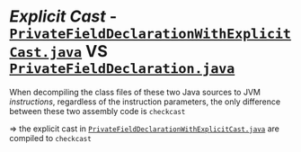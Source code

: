 # *Explicit Cast* - [`PrivateFieldDeclarationWithExplicitCast.java`]() VS [`PrivateFieldDeclaration.java`]()
When decompiling the class files of these two Java sources to JVM *instructions*, regardless of the instruction parameters, the only difference between these two assembly code is `checkcast`

=> the explicit cast in [`PrivateFieldDeclarationWithExplicitCast.java`]() are compiled to `checkcast`  
